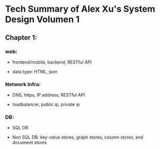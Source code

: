 # Tech Summary of Alex Xu's System Design Volumen 1

## Chapter 1: 

### web: 

* frontend/mobile, backend, RESTful API

* data type: HTML, json

### Network Infra:

* DNS, https, IP address; RESTful API

* loadbalancer, public ip, private ip

### DB:

* SQL DB

* Non SQL DB: key-value stores, graph stores, column stores, and document stores


